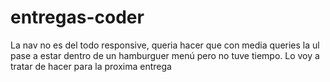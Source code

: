 ﻿# entregas-coder
La nav no es del todo responsive, queria hacer que con media queries la ul pase a estar dentro de un hamburguer menú pero no tuve tiempo.
Lo voy a tratar de hacer para la proxima entrega
